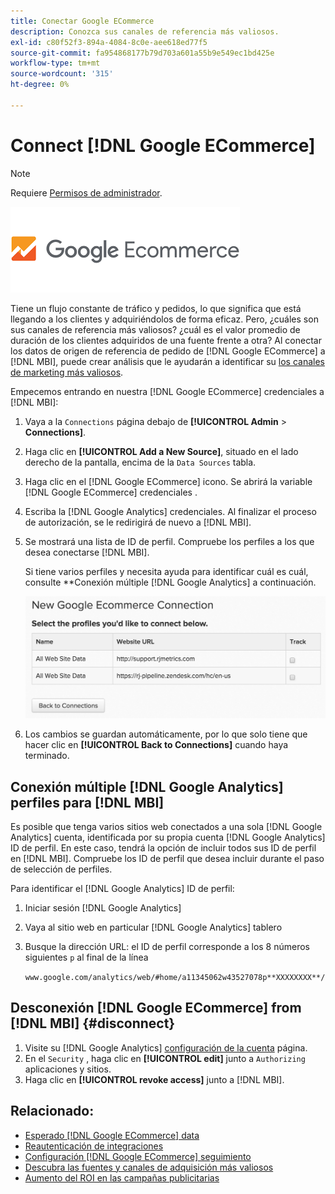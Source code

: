 ```yaml
---
title: Conectar Google ECommerce
description: Conozca sus canales de referencia más valiosos.
exl-id: c80f52f3-894a-4084-8c0e-aee618ed77f5
source-git-commit: fa954868177b79d703a601a55b9e549ec1bd425e
workflow-type: tm+mt
source-wordcount: '315'
ht-degree: 0%

---
```


# Connect [!DNL Google ECommerce]

>[!NOTE]
>
>Requiere [Permisos de administrador](../../../administrator/user-management/user-management.md).

![](../../../assets/google-ecommerce-logo.png)

Tiene un flujo constante de tráfico y pedidos, lo que significa que está llegando a los clientes y adquiriéndolos de forma eficaz. Pero, ¿cuáles son sus canales de referencia más valiosos? ¿cuál es el valor promedio de duración de los clientes adquiridos de una fuente frente a otra? Al conectar los datos de origen de referencia de pedido de [!DNL Google ECommerce] a [!DNL MBI], puede crear análisis que le ayudarán a identificar su [los canales de marketing más valiosos](../../../data-analyst/analysis/most-value-source-channel.md).

Empecemos entrando en nuestra [!DNL Google ECommerce] credenciales a [!DNL MBI]:

1. Vaya a la `Connections` página debajo de **[!UICONTROL Admin** > **Connections]**.
1. Haga clic en **[!UICONTROL Add a New Source]**, situado en el lado derecho de la pantalla, encima de la `Data Sources` tabla.
1. Haga clic en el [!DNL Google ECommerce] icono. Se abrirá la variable [!DNL Google ECommerce] credenciales .
1. Escriba la [!DNL Google Analytics] credenciales. Al finalizar el proceso de autorización, se le redirigirá de nuevo a [!DNL MBI].
1. Se mostrará una lista de ID de perfil. Compruebe los perfiles a los que desea conectarse [!DNL MBI].

   Si tiene varios perfiles y necesita ayuda para identificar cuál es cuál, consulte **Conexión múltiple [!DNL Google Analytics] a continuación.

   ![](../../../assets/conn-mult-ga-profiles.png)<!--{: width="500"}-->

1. Los cambios se guardan automáticamente, por lo que solo tiene que hacer clic en **[!UICONTROL Back to Connections]** cuando haya terminado.

## Conexión múltiple [!DNL Google Analytics] perfiles para [!DNL MBI]

Es posible que tenga varios sitios web conectados a una sola [!DNL Google Analytics] cuenta, identificada por su propia cuenta [!DNL Google Analytics] ID de perfil. En este caso, tendrá la opción de incluir todos sus ID de perfil en [!DNL MBI]. Compruebe los ID de perfil que desea incluir durante el paso de selección de perfiles.

Para identificar el [!DNL Google Analytics] ID de perfil:

1. Iniciar sesión [!DNL Google Analytics]
1. Vaya al sitio web en particular [!DNL Google Analytics] tablero
1. Busque la dirección URL: el ID de perfil corresponde a los 8 números siguientes `p` al final de la línea

   `www.google.com/analytics/web/#home/a11345062w43527078p**XXXXXXXX**/`

## Desconexión [!DNL Google ECommerce] from [!DNL MBI] {#disconnect}

1. Visite su [!DNL Google Analytics] [configuración de la cuenta](https://www.google.com/accounts/) página.
1. En el `Security` , haga clic en **[!UICONTROL edit]** junto a `Authorizing` aplicaciones y sitios.
1. Haga clic en **[!UICONTROL revoke access]** junto a [!DNL MBI].

## Relacionado:

* [Esperado [!DNL Google ECommerce] data](../integrations/google-ecommerce-data.md)
* [Reautenticación de integraciones](https://experienceleague.adobe.com/docs/commerce-knowledge-base/kb/how-to/mbi-reauthenticating-integrations.html?lang=en)
* [Configuración [!DNL Google ECommerce] seguimiento](https://support.google.com/analytics/answer/1009612?hl=en)
* [Descubra las fuentes y canales de adquisición más valiosos](../../analysis/most-value-source-channel.md)
* [Aumento del ROI en las campañas publicitarias](../../analysis/roi-ad-camp.md)
